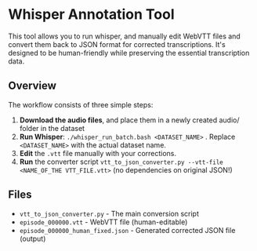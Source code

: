 # Whisper Annotation Tool

This tool allows you to run whisper, and manually edit WebVTT files and convert them back to JSON format for corrected transcriptions. It's designed to be human-friendly while preserving the essential transcription data.

## Overview

The workflow consists of three simple steps:
1. **Download the audio files**, and place them in a newly created audio/ folder in the dataset
2. **Run Whisper**: `./whisper_run_batch.bash <DATASET_NAME>` .  Replace `<DATASET_NAME>` with the actual dataset name.
3. **Edit** the `.vtt` file manually with your corrections.
4. **Run** the converter script `vtt_to_json_converter.py --vtt-file <NAME_OF_THE VTT_FILE.vtt>` (no dependencies on original JSON!)

## Files

- `vtt_to_json_converter.py` - The main conversion script
- `episode_000000.vtt` - WebVTT file (human-editable)
- `episode_000000_human_fixed.json` - Generated corrected JSON file (output)
